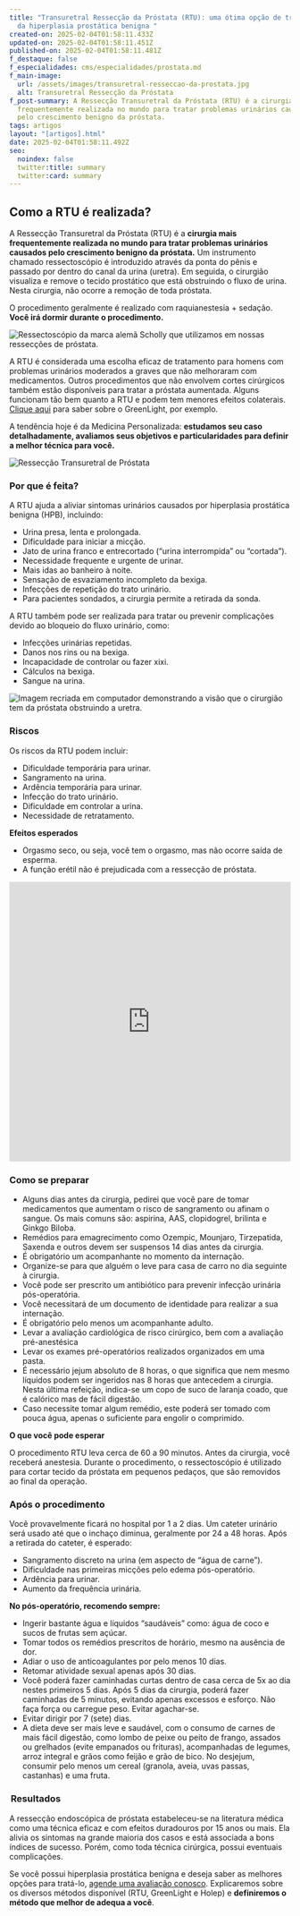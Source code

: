 ```yaml
---
title: "Transuretral Ressecção da Próstata (RTU): uma ótima opção de tratamento
  da hiperplasia prostática benigna "
created-on: 2025-02-04T01:58:11.433Z
updated-on: 2025-02-04T01:58:11.451Z
published-on: 2025-02-04T01:58:11.481Z
f_destaque: false
f_especialidades: cms/especialidades/prostata.md
f_main-image:
  url: /assets/images/transuretral-resseccao-da-prostata.jpg
  alt: Transuretral Ressecção da Próstata
f_post-summary: A Ressecção Transuretral da Próstata (RTU) é a cirurgia mais
  frequentemente realizada no mundo para tratar problemas urinários causados
  pelo crescimento benigno da próstata.
tags: artigos
layout: "[artigos].html"
date: 2025-02-04T01:58:11.492Z
seo:
  noindex: false
  twitter:title: summary
  twitter:card: summary
---
```

## Como a RTU é realizada? 

A Ressecção Transuretral da Próstata (RTU) é a **cirurgia mais frequentemente realizada no mundo para tratar problemas urinários causados pelo crescimento benigno da próstata.** Um instrumento chamado ressectoscópio é introduzido através da ponta do pênis e passado por dentro do canal da urina (uretra). Em seguida, o cirurgião visualiza e remove o tecido prostático que está obstruindo o fluxo de urina. Nesta cirurgia, não ocorre a remoção de toda próstata. 

O procedimento geralmente é realizado com raquianestesia + sedação. **Você irá dormir durante o procedimento.** 

![Ressectoscópio da marca alemã Scholly que utilizamos em nossas ressecções de próstata. ](/assets/images/ressectoscópio-da-marca-alemã-scholly-que-utilizamos-em-nossas-ressecções-de-próstata.jpg "Ressectoscópio da marca alemã Scholly que utilizamos em nossas ressecções de próstata. ")

A RTU é considerada uma escolha eficaz de tratamento para homens com problemas urinários moderados a graves que não melhoraram com medicamentos. Outros procedimentos que não envolvem cortes cirúrgicos também estão disponíveis para tratar a próstata aumentada. Alguns funcionam tão bem quanto a RTU e podem tem menores efeitos colaterais. [Clique aqui](https://uroconsult.com.br/artigos/entenda-o-greenlight/) para saber sobre o GreenLight, por exemplo. 

A tendência hoje é da Medicina Personalizada: **estudamos seu caso detalhadamente, avaliamos seus objetivos e particularidades para definir a melhor técnica para você.** 

![Ressecção Transuretral de Próstata](/assets/images/ressecção-transuretral-de-próstata.jpg "Ressecção Transuretral de Próstata")

### Por que é feita? 

A RTU ajuda a aliviar sintomas urinários causados por hiperplasia prostática benigna (HPB), incluindo: 

* Urina presa, lenta e prolongada. 
* Dificuldade para iniciar a micção. 
* Jato de urina franco e entrecortado (“urina interrompida” ou “cortada”). 
* Necessidade frequente e urgente de urinar. 
* Mais idas ao banheiro à noite. 
* Sensação de esvaziamento incompleto da bexiga. 
* Infecções de repetição do trato urinário. 
* Para pacientes sondados, a cirurgia permite a retirada da sonda. 

A RTU também pode ser realizada para tratar ou prevenir complicações devido ao bloqueio do fluxo urinário, como: 

* Infecções urinárias repetidas. 
* Danos nos rins ou na bexiga. 
* Incapacidade de controlar ou fazer xixi. 
* Cálculos na bexiga. 
* Sangue na urina. 

![Imagem recriada em computador demonstrando a visão que o cirurgião tem da próstata obstruindo a uretra. ](/assets/images/imagem-recriada-em-computador-demonstrando-a-visão-que-o-cirurgião-tem-da-próstata-obstruindo-a-uretra-1-.png "Imagem recriada em computador demonstrando a visão que o cirurgião tem da próstata obstruindo a uretra. ")

### Riscos 

Os riscos da RTU podem incluir: 

* Dificuldade temporária para urinar. 
* Sangramento na urina. 
* Ardência temporária para urinar. 
* Infecção do trato urinário. 
* Dificuldade em controlar a urina. 
* Necessidade de retratamento. 

**Efeitos esperados** 

* Orgasmo seco, ou seja, você tem o orgasmo, mas não ocorre saída de esperma. 
* A função erétil não é prejudicada com a ressecção de próstata.

<div style="text-align: center; margin-bottom: 20px;">
  <iframe
    width="100%"
    height="500"
    src="https://www.youtube.com/embed/a7gqGVRJZQs"
    title="Ressecção endoscópica da próstata"
    frameborder="0"
    allow="accelerometer; autoplay; clipboard-write; encrypted-media; gyroscope; picture-in-picture; web-share"
    referrerpolicy="strict-origin-when-cross-origin"
    allowfullscreen
    id="responsive-video"
    style="max-width: 800px; margin: 0 auto; display: block;"
  ></iframe>
  <script>
    function adjustIframeHeight() {
      var iframe = document.getElementById('responsive-video');
      if (window.innerWidth < 768) {
        iframe.style.height = '300px'; // Altura para celular
      } else {
        iframe.style.height = '500px'; // Altura para desktop
      }
    }  </script>
</div>

### Como se preparar 

* Alguns dias antes da cirurgia, pedirei que você pare de tomar medicamentos que aumentam o risco de sangramento ou afinam o sangue. Os mais comuns são: aspirina, AAS, clopidogrel, brilinta e Ginkgo Biloba. 
* Remédios para emagrecimento como Ozempic, Mounjaro, Tirzepatida, Saxenda e outros devem ser suspensos 14 dias antes da cirurgia. 
* É obrigatório um acompanhante no momento da internação. 
* Organize-se para que alguém o leve para casa de carro no dia seguinte à cirurgia. 
* Você pode ser prescrito um antibiótico para prevenir infecção urinária pós-operatória. 
* Você necessitará de um documento de identidade para realizar a sua internação.  
* É obrigatório pelo menos um acompanhante adulto. 
* Levar a avaliação cardiológica de risco cirúrgico, bem com a avaliação pré-anestésica 
* Levar os exames pré-operatórios realizados organizados em uma pasta. 
* É necessário jejum absoluto de 8 horas, o que significa que nem mesmo líquidos podem ser ingeridos nas 8 horas que antecedem a cirurgia. Nesta última refeição, indica-se um copo de suco de laranja coado, que é calórico mas de fácil digestão. 
* Caso necessite tomar algum remédio, este poderá ser tomado com pouca água, apenas o suficiente para engolir o comprimido. 

**O que você pode esperar** 

O procedimento RTU leva cerca de 60 a 90 minutos. Antes da cirurgia, você receberá anestesia. Durante o procedimento, o ressectoscópio é utilizado para cortar tecido da próstata em pequenos pedaços, que são removidos ao final da operação. 

### Após o procedimento 

Você provavelmente ficará no hospital por 1 a 2 dias. Um cateter urinário será usado até que o inchaço diminua, geralmente por 24 a 48 horas. Após a retirada do cateter, é esperado: 

* Sangramento discreto na urina (em aspecto de “água de carne”). 
* Dificuldade nas primeiras micções pelo edema pós-operatório. 
* Ardência para urinar. 
* Aumento da frequência urinária. 

**No pós-operatório, recomendo sempre:** 

* Ingerir bastante água e líquidos “saudáveis” como: água de coco e sucos de frutas sem açúcar. 
* Tomar todos os remédios prescritos de horário, mesmo na ausência de dor. 
* Adiar o uso de anticoagulantes por pelo menos 10 dias. 
* Retomar atividade sexual apenas após 30 dias. 
* Você poderá fazer caminhadas curtas dentro de casa cerca de 5x ao dia nestes primeiros 5 dias. Após 5 dias da cirurgia, poderá fazer caminhadas de 5 minutos, evitando apenas excessos e esforço. Não faça força ou carregue peso. Evitar agachar-se. 
* Evitar dirigir por 7 (sete) dias. 
* A dieta deve ser mais leve e saudável, com o consumo de carnes de mais fácil digestão, como lombo de peixe ou peito de frango, assados ou grelhados (evite empanados ou frituras), acompanhadas de legumes, arroz integral e grãos como feijão e grão de bico. No desjejum, consumir pelo menos um cereal (granola, aveia, uvas passas, castanhas) e uma fruta. 

###  Resultados 

A ressecção endoscópica de próstata estabeleceu-se na literatura médica como uma técnica eficaz e com efeitos duradouros por 15 anos ou mais. Ela alivia os sintomas na grande maioria dos casos e está associada a bons índices de sucesso. Porém, como toda técnica cirúrgica, possui eventuais complicações.

Se você possui hiperplasia prostática benigna e deseja saber as melhores opções para tratá-lo, [agende uma avaliação conosco](https://web.whatsapp.com/send/?phone=5592982252490). Explicaremos sobre os diversos métodos disponível (RTU, GreenLight e Holep) e **definiremos o método que melhor de adequa a você**.